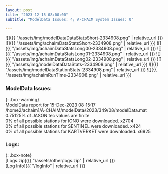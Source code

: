 ```yaml
---
layout: post
title: "2023-12-15 08:00:00"
subtitle: "ModelData Issues: 4; A-CHAIM System Issues: 0"

---
```


![]({{ "/assets/img/modelDataDataStatsShort-2334908.png" | relative_url }})
![]({{ "/assets/img/achaimDataStatsShort-2334908.png" | relative_url }})
![]({{ "/assets/img/achaimDataStatsLong00-2334908.png" | relative_url }})
![]({{ "/assets/img/achaimDataStatsLong01-2334908.png" | relative_url }})
![]({{ "/assets/img/achaimDataStatsLong02-2334908.png" | relative_url }})
![]({{ "/assets/img/modelDataDataStats-2334908.png" | relative_url }})
![]({{ "/assets/img/modelDataStationStats-2334908.png" | relative_url }})
![]({{ "/assets/img/achaimRunTime-2334908.png" | relative_url }})


### ModelData Issues:  
  
{: .box-warning}  
 ModelData report for 15-Dec-2023 08:15:17   
 /home2/achaim1/A-CHAIM/modelData/2023/349/08/modelData.mat   
 0.75125% of JASON tec values are finite   
 0% of all possible stations for IONO were downloaded. x2704   
 0% of all possible stations for SENTINEL were downloaded. x424   
 0% of all possible stations for KARTVERKET were downloaded. x6925   
  


### Logs:  
  
{: .box-note}  
[Logs.zip]({{ "/assets/other/logs.zip" | relative_url }})  
[Log Info]({{ "/logInfo" | relative_url }})  
